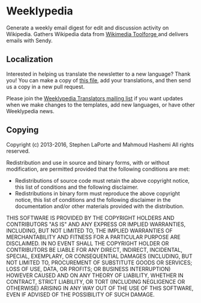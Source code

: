 Weeklypedia
===========

Generate a weekly email digest for edit and discussion activity on Wikipedia. Gathers Wikipedia data from [Wikimedia Toolforge ](https://toolforge.org/) and delivers emails with Sendy.

## Localization 
Interested in helping us translate the newsletter to a
new language? Thank you! You can make a copy of [this
file](https://github.com/hatnote/weeklypedia/blob/master/weeklypedia/issue_templates/strings/en_strings.yaml),
add your translations, and then send us a copy in a new pull request.

Please join the [Weeklypedia Translators mailing list](https://mailer.hatnote.com/s/subscription?f=o763SNZ5jKaKhiBHxly1TEdmj7pB892Zx2QCbIMxdfEvTDILdTAj2W3P515x763hTL2RGo71aREWjU763eKfqGAoOtwDXQ) if you want updates when we make changes to the templates, add new languages, or have other Weeklypedia news.

## Copying
Copyright (c) 2013-2016, Stephen LaPorte and Mahmoud Hashemi
All rights reserved.

Redistribution and use in source and binary forms, with or without modification, are permitted provided that the following conditions are met:

- Redistributions of source code must retain the above copyright notice, this list of conditions and the following disclaimer.
- Redistributions in binary form must reproduce the above copyright notice, this list of conditions and the following disclaimer in the documentation and/or other materials provided with the distribution.

THIS SOFTWARE IS PROVIDED BY THE COPYRIGHT HOLDERS AND CONTRIBUTORS "AS IS" AND ANY EXPRESS OR IMPLIED WARRANTIES, INCLUDING, BUT NOT LIMITED TO, THE IMPLIED WARRANTIES OF MERCHANTABILITY AND FITNESS FOR A PARTICULAR PURPOSE ARE DISCLAIMED. IN NO EVENT SHALL THE COPYRIGHT HOLDER OR CONTRIBUTORS BE LIABLE FOR ANY DIRECT, INDIRECT, INCIDENTAL, SPECIAL, EXEMPLARY, OR CONSEQUENTIAL DAMAGES (INCLUDING, BUT NOT LIMITED TO, PROCUREMENT OF SUBSTITUTE GOODS OR SERVICES; LOSS OF USE, DATA, OR PROFITS; OR BUSINESS INTERRUPTION) HOWEVER CAUSED AND ON ANY THEORY OF LIABILITY, WHETHER IN CONTRACT, STRICT LIABILITY, OR TORT (INCLUDING NEGLIGENCE OR OTHERWISE) ARISING IN ANY WAY OUT OF THE USE OF THIS SOFTWARE, EVEN IF ADVISED OF THE POSSIBILITY OF SUCH DAMAGE.
